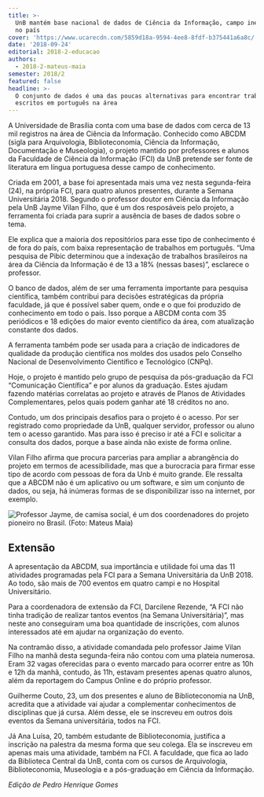 ```yaml
---
title: >-
  UnB mantém base nacional de dados de Ciência da Informação, campo inexplorado
  no país
cover: 'https://www.ucarecdn.com/5859d18a-9594-4ee8-8fdf-b375441a6a8c/'
date: '2018-09-24'
editorial: 2018-2-educacao
authors:
  - 2018-2-mateus-maia
semester: 2018/2
featured: false
headline: >-
  O conjunto de dados é uma das poucas alternativas para encontrar trabalhos
  escritos em português na área
---
```

A Universidade de Brasília conta com uma base de dados com cerca de 13 mil registros na área de Ciência da Informação. Conhecido como ABCDM (sigla para Arquivologia, Biblioteconomia, Ciência da Informação, Documentação e Museologia), o projeto mantido por professores e alunos da Faculdade de Ciência da Informação (FCI) da UnB pretende ser fonte de literatura em língua portuguesa desse campo de conhecimento.

Criada em 2001, a base foi apresentada mais uma vez nesta segunda-feira (24), na própria FCI, para quatro alunos presentes, durante a Semana Universitária 2018. Segundo o professor doutor em Ciência da Informação pela UnB Jayme Vilan Filho,  que é um dos resposáveis pelo projeto, a ferramenta foi criada para suprir a ausência de bases de dados sobre o tema.

Ele explica que a maioria dos repositórios para esse tipo de conhecimento é de fora do país, com baixa representação de trabalhos em português. “Uma pesquisa de Pibic determinou que a indexação de trabalhos brasileiros na área da Ciência da Informação é de 13 a 18% (nessas bases)”, esclarece o professor.

O banco de dados, além de ser uma ferramenta importante para pesquisa científica, também contribui para decisões estratégicas da própria faculdade, já que é possível saber quem, onde e o que foi produzido de conhecimento em todo o país. Isso porque a ABCDM conta com 35 periódicos e 18 edições do maior evento científico da área, com atualização constante dos dados.

A ferramenta também pode ser usada para a criação de indicadores de qualidade da produção científica nos moldes dos usados pelo Conselho Nacional de Desenvolvimento Científico e Tecnológico (CNPq).

Hoje, o projeto é mantido pelo grupo de pesquisa da pós-graduação da FCI “Comunicação Científica” e por alunos da graduação. Estes ajudam fazendo matérias correlatas ao projeto e através de Planos de Atividades Complementares, pelos quais podem ganhar até 18 créditos no ano.

Contudo, um dos principais desafios para o projeto é o acesso. Por ser registrado como propriedade da UnB, qualquer servidor, professor ou aluno tem o acesso garantido. Mas para isso é preciso ir até a FCI e solicitar a consulta dos dados, porque a base ainda não existe de forma online.

Vilan Filho afirma que procura parcerias para ampliar a abrangência do projeto em termos de acessibilidade, mas que a burocracia para firmar esse tipo de acordo com pessoas de fora da Unb é muito grande. Ele ressalta que a ABCDM não é um aplicativo ou um software, e sim um conjunto de dados, ou seja, há inúmeras formas de se disponibilizar isso na internet, por exemplo.

![Professor Jayme, de camisa social, é um dos coordenadores do projeto pioneiro no Brasil. (Foto: Mateus Maia)](https://www.ucarecdn.com/5859d18a-9594-4ee8-8fdf-b375441a6a8c/)

## Extensão

A apresentação da ABCDM, sua importância e utilidade foi uma das 11 atividades programadas pela FCI para a Semana Universitária da UnB 2018. Ao todo, são mais de 700 eventos em quatro campi e no Hospital Universitário.

Para a coordenadora de extensão da FCI, Darcilene Rezende, “A FCI não tinha tradição de realizar tantos eventos (na Semana Universitária)”, mas neste ano conseguiram uma boa quantidade de inscrições, com alunos interessados até em ajudar na organização do evento.

Na contramão disso, a atividade comandada pelo professor Jaime Vilan Filho na manhã desta segunda-feira não contou com uma plateia numerosa. Eram 32 vagas oferecidas para o evento marcado para ocorrer entre as 10h e 12h da manhã, contudo, às 11h, estavam presentes apenas quatro alunos, além da reportagem do Campus Online e do próprio professor.

Guilherme Couto, 23, um dos presentes e aluno de Biblioteconomia na UnB, acredita que a atividade vai ajudar a complementar conhecimentos de disciplinas que já cursa. Além desse, ele se inscreveu em outros dois eventos da Semana universitária, todos na FCI.

Já Ana Luísa, 20, também estudante de Biblioteconomia, justifica a inscrição na palestra  da mesma forma que seu colega. Ela se inscreveu em apenas mais uma atividade, também na FCI. A faculdade, que fica ao lado da Biblioteca Central da UnB, conta com os cursos de Arquivologia, Biblioteconomia, Museologia e a pós-graduação em Ciência da Informação.

_Edição de Pedro Henrique Gomes_
